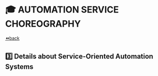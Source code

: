# :mortar_board: AUTOMATION SERVICE CHOREOGRAPHY

[:rewind:back](../README.md)

## :three: Details about Service-Oriented Automation Systems